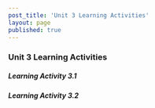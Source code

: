 ```yaml
---
post_title: 'Unit 3 Learning Activities'
layout: page
published: true
---
```

### Unit 3 Learning Activities

##### Learning Activity 3.1

##### Learning Activity 3.2



